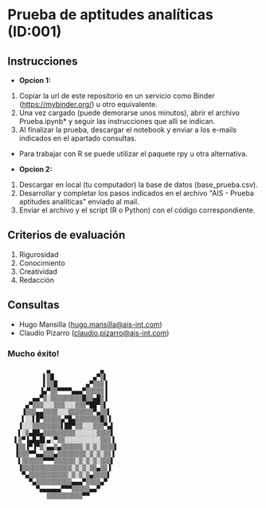 # Prueba de aptitudes analíticas (ID:001)

## Instrucciones 
- <b>Opcion 1:</b> 
1. Copiar la url de este repositorio en un servicio como Binder (https://mybinder.org/) u otro equivalente. 
2. Una vez cargado (puede demorarse unos minutos), abrir el archivo Prueba.ipynb* y seguir las instrucciones que allí se indican.  
3. Al finalizar la prueba, descargar el notebook y enviar a los e-mails indicados en el apartado consultas.

* Para trabajar con R se puede utilizar el paquete rpy u otra alternativa. 

- <b>Opcion 2:</b> 
1. Descargar en local (tu computador) la base de datos (base_prueba.csv). 
2. Desarrollar y completar los pasos indicados en el archivo "AIS - Prueba aptitudes analíticas" enviado al mail. 
3. Enviar el archivo y el script (R o Python) con el código correspondiente.  

## Criterios de evaluación

1. Rigurosidad
2. Conocimiento
3. Creatividad
4. Redacción

## Consultas
- Hugo Mansilla (hugo.mansilla@ais-int.com)
- Claudio Pizarro (claudio.pizarro@ais-int.com)

### Mucho éxito! 

               ▄              ▄
              ▌▒█           ▄▀▒▌
              ▌▒▒█        ▄▀▒▒▒▐
             ▐▄▀▒▒▀▀▀▀▄▄▄▀▒▒▒▒▒▐
           ▄▄▀▒░▒▒▒▒▒▒▒▒▒█▒▒▄█▒▐
         ▄▀▒▒▒░░░▒▒▒░░░▒▒▒▀██▀▒▌
        ▐▒▒▒▄▄▒▒▒▒░░░▒▒▒▒▒▒▒▀▄▒▒▌
        ▌░░▌█▀▒▒▒▒▒▄▀█▄▒▒▒▒▒▒▒█▒▐
       ▐░░░▒▒▒▒▒▒▒▒▌██▀▒▒░░░▒▒▒▀▄▌
       ▌░▒▄██▄▒▒▒▒▒▒▒▒▒░░░░░░▒▒▒▒▌
      ▌▒▀▐▄█▄█▌▄░▀▒▒░░░░░░░░░░▒▒▒▐
      ▐▒▒▐▀▐▀▒░▄▄▒▄▒▒▒▒▒▒░▒░▒░▒▒▒▒▌
      ▐▒▒▒▀▀▄▄▒▒▒▄▒▒▒▒▒▒▒▒░▒░▒░▒▒▐
       ▌▒▒▒▒▒▒▀▀▀▒▒▒▒▒▒░▒░▒░▒░▒▒▒▌
       ▐▒▒▒▒▒▒▒▒▒▒▒▒▒▒░▒░▒░▒▒▄▒▒▐
        ▀▄▒▒▒▒▒▒▒▒▒▒▒░▒░▒░▒▄▒▒▒▒▌
          ▀▄▒▒▒▒▒▒▒▒▒▒▄▄▄▀▒▒▒▒▄▀
            ▀▄▄▄▄▄▄▀▀▀▒▒▒▒▒▄▄▀
               ▒▒▒▒▒▒▒▒▒▒▀▀
